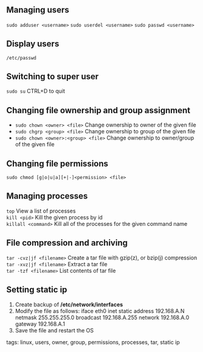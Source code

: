 Managing users
--------------
`sudo adduser <username>`
`sudo userdel <username>`
`sudo passwd <username>`

Display users
-------------
`/etc/passwd`

Switching to super user
-----------------------
`sudo su` CTRL+D to quit

Changing file ownership and group assignment
---------------------------------------------
* `sudo chown <owner> <file>` Change ownership to owner of the given file
* `sudo chgrp <group> <file>` Change ownership to group of the given file
* `sudo chown <owner>:<group> <file>` Change ownership to owner/group of the given file

Changing file permissions
-------------------------
`sudo chmod [g|o|u|a][+|-]<permission> <file>`

Managing processes
------------------
`top` View a list of processes  
`kill <pid>` Kill the given process by id  
`killall <command>` Kill all of the processes for the given command name

File compression and archiving
------------------------------
`tar -cvz|jf <filename>` Create a tar file with gzip(z), or bzip(j) compression  
`tar -xvz|jf <filename>` Extract a tar file  
`tar -tzf <filename>` List contents of tar file

Setting static ip
-----------------
1. Create backup of **/etc/network/interfaces**
2. Modify the file as follows:
    iface eth0 inet static
        address 192.168.A.N
        netmask 255.255.255.0
        broadcast 192.168.A.255
        network 192.168.A.0
        gateway 192.168.A.1
3. Save the file and restart the OS


tags: linux, users, owner, group, permissions, processes, tar, static ip 
